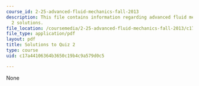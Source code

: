 ```yaml
---
course_id: 2-25-advanced-fluid-mechanics-fall-2013
description: This file contains information regarding advanced fluid mechanics, quiz
  2 solutions.
file_location: /coursemedia/2-25-advanced-fluid-mechanics-fall-2013/c17a44106364b3650c19b4c9a579d0c5_MIT2_25F13_SolQuiz2.pdf
file_type: application/pdf
layout: pdf
title: Solutions to Quiz 2
type: course
uid: c17a44106364b3650c19b4c9a579d0c5

---
```

None